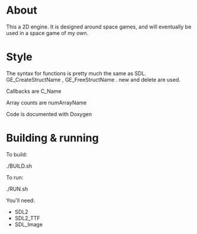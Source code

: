 # About

This a 2D engine. It is designed around space games, and will eventually be used in a space game of my own.

# Style

The syntax for functions is pretty much the same as SDL. GE_CreateStructName , GE_FreeStructName . 
new and delete are used. 

Callbacks are C_Name

Array counts are numArrayName

Code is documented with Doxygen

# Building & running

To build:

./BUILD.sh 

To run:

./RUN.sh

You'll need:

* SDL2
* SDL2_TTF
* SDL_Image
